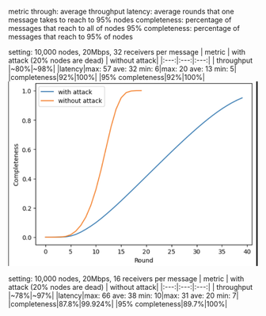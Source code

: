 metric
through: average throughput
latency: average rounds that one message takes to reach to 95% nodes
completeness: percentage of messages that reach to all of nodes
95% completeness: percentage of messages that reach to 95% of nodes

setting: 10,000 nodes, 20Mbps, 32 receivers per message
| metric | with attack (20% nodes are dead) | without attack|
|:---:|:---:|:---:|
| throughput |~80%|~98%|
|latency|max: 57 ave: 32 min: 6|max: 20 ave: 13 min: 5|
|completeness|92%|100%|
|95% completeness|92%|100%|
![Alt text](image.png)


setting: 10,000 nodes, 20Mbps, 16 receivers per message
| metric | with attack (20% nodes are dead) | without attack|
|:---:|:---:|:---:|
| throughput |~78%|~97%|
|latency|max: 66 ave: 38 min: 10|max: 31 ave: 20 min: 7|
|completeness|87.8%|99.924%|
|95% completeness|89.7%|100%|

